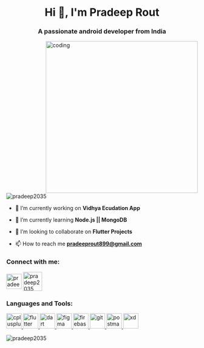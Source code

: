 <h1 align="center">Hi 👋, I'm Pradeep Rout</h1>
<h3 align="center">A passionate android developer from India</h3>
<img align="right" alt="coding" width ="400" src="https://camo.githubusercontent.com/8bf6f6d78abc81fcf9c49f10649423e73ea44bc248e83aaae8759d401c829a84/68747470733a2f2f70687973696373677572756b756c2e66696c65732e776f726470726573732e636f6d2f323031392f30322f6368617261637465722d312e676966">

<p align="left"> <img src="https://komarev.com/ghpvc/?username=pradeep2035&label=Profile%20views&color=0e75b6&style=flat" alt="pradeep2035" /> </p>

- 🔭 I’m currently working on **Vidhya Ecudation App**

- 🌱 I’m currently learning **Node.js || MongoDB**

- 👯 I’m looking to collaborate on **Flutter Projects**

- 📫 How to reach me **pradeeprout899@gmail.com**

<h3 align="left">Connect with me:</h3>
<p align="left">
<a href="https://linkedin.com/in/pradeep-rout2" target="blank"><img align="center" src="https://cdn-icons-png.flaticon.com/512/174/174857.png" alt="pradeep-rout2" height="40" width="40" /></a>
<a href="https://instagram.com/pradeep2035" target="blank"><img align="center" src="https://cdn-icons-png.flaticon.com/512/4138/4138124.png" alt="pradeep2035" height="50" width="50" /></a>
</p>

<h3 align="left">Languages and Tools:</h3>
<p align="left"> <a href="https://www.w3schools.com/cpp/" target="_blank" rel="noreferrer"> <img src="https://cdn-icons-png.flaticon.com/512/6132/6132222.png" alt="cplusplus" width="40" height="40"/> </a> <a href="https://flutter.dev" target="_blank" rel="noreferrer"> <img src="https://www.vectorlogo.zone/logos/flutterio/flutterio-icon.svg" alt="flutter" width="40" height="40"/> </a> <a href="https://dart.dev" target="_blank" rel="noreferrer"> <img src="https://www.vectorlogo.zone/logos/dartlang/dartlang-icon.svg" alt="dart" width="40" height="40"/> </a> <a href="https://www.figma.com/" target="_blank" rel="noreferrer"> <img src="https://www.vectorlogo.zone/logos/figma/figma-icon.svg" alt="figma" width="40" height="40"/> </a> <a href="https://firebase.google.com/" target="_blank" rel="noreferrer"> <img src="https://www.vectorlogo.zone/logos/firebase/firebase-icon.svg" alt="firebase" width="40" height="40"/> </a> <a href="https://git-scm.com/" target="_blank" rel="noreferrer"> <img src="https://www.vectorlogo.zone/logos/git-scm/git-scm-icon.svg" alt="git" width="40" height="40"/> </a> <a href="https://postman.com" target="_blank" rel="noreferrer"> <img src="https://www.vectorlogo.zone/logos/getpostman/getpostman-icon.svg" alt="postman" width="40" height="40"/> </a> <a href="https://www.adobe.com/products/xd.html" target="_blank" rel="noreferrer"> <img src="https://cdn.worldvectorlogo.com/logos/adobe-xd.svg" alt="xd" width="40" height="40"/> </a> </p>

<p><img align="left" src="https://github-readme-stats.vercel.app/api/top-langs?username=pradeep2035&show_icons=true&locale=en&layout=compact" alt="pradeep2035" /></p>




